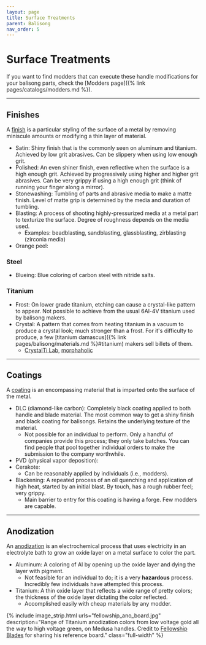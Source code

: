 ```yaml
---
layout: page
title: Surface Treatments
parent: Balisong
nav_order: 5
---
```


# Surface Treatments

If you want to find modders that can execute these handle modifications for your balisong parts, check the [Modders page]({% link pages/catalogs/modders.md %}).

---

## Finishes
A <ins>finish</ins> is a particular styling of the surface of a metal by removing miniscule amounts or modifying a thin layer of material.

- Satin: Shiny finish that is the commonly seen on aluminum and titanium. Achieved by low grit abrasives. Can be slippery when using low enough grit.
- Polished: An even shiner finish, even reflective when the surface is a high enough grit. Achieved by progressively using higher and higher grit abrasives. Can be very grippy if using a high enough grit (think of running your finger along a mirror).
- Stonewashing: Tumbling of parts and abrasive media to make a matte finish. Level of matte grip is determined by the media and duration of tumbling.
- Blasting: A process of shooting highly-pressurized media at a metal part to texturize the surface. Degree of roughness depends on the media used. 
    - Examples: beadblasting, sandblasting, glassblasting, zirblasting (zirconia media)
- Orange peel: 

### Steel
- Blueing: Blue coloring of carbon steel with nitride salts.

### Titanium
- Frost: On lower grade titanium, etching can cause a crystal-like pattern to appear. Not possible to achieve from the usual 6Al-4V titanium used by balisong makers.
- Crystal: A pattern that comes from heating titanium in a vacuum to produce a crystal look; much stronger than a frost. For it's difficulty to produce, a few [titanium damascus]({% link pages/balisong/materials.md %}#titanium) makers sell billets of them.
    - [CrystalTi Lab](https://www.instagram.com/tikron.by_michael/), [morphaholic](https://www.instagram.com/morphaholic/)

---

## Coatings
A <ins>coating</ins> is an encompassing material that is imparted onto the surface of the metal.

- DLC (diamond-like carbon): Completely black coating applied to both handle and blade material. The most common way to get a shiny finish and black coating for balisongs. Retains the underlying texture of the material.
    - Not possible for an individual to perform. Only a handful of companies provide this process; they only take batches. You can find people that pool together individual orders to make the submission to the company worthwhile.
- PVD (physical vapor deposition):
- Cerakote:
    - Can be reasonably applied by individuals (i.e., modders).
- Blackening: A repeated process of an oil quenching and application of high heat, started by an initial blast. By touch, has a rough rubber feel; very grippy.
    - Main barrier to entry for this coating is having a forge. Few modders are capable.

---

## Anodization
An <ins>anodization</ins> is an electrochemical process that uses electricity in an electrolyte bath to grow an oxide layer on a metal surface to color the part.

- Aluminum: A coloring of Al by opening up the oxide layer and dying the layer with pigment.
    - Not feasible for an individual to do; it is a very **hazardous** process. Incredibly few individuals have attempted this process. 
- Titanium: A thin oxide layer that reflects a wide range of pretty colors; the thickness of the oxide layer dictating the color reflected.
    - Accomplished easily with cheap materials by any modder.

{% include image_strip.html urls="fellowship_ano_board.jpg" description="Range of Titanium anodization colors from low voltage gold all the way to high voltage green, on Medusa handles. Credit to [Fellowship Blades](https://www.instagram.com/p/CWWUta-vNl8/) for sharing his reference board." class="full-width" %}